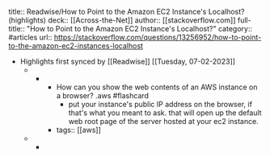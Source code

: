 title:: Readwise/How to Point to the Amazon EC2 Instance's Localhost? (highlights)
deck:: [[Across-the-Net]]
author:: [[stackoverflow.com]]
full-title:: "How to Point to the Amazon EC2 Instance's Localhost?"
category:: #articles
url:: https://stackoverflow.com/questions/13256952/how-to-point-to-the-amazon-ec2-instances-localhost

- Highlights first synced by [[Readwise]] [[Tuesday, 07-02-2023]]
	- -
		- How can you show the web contents of an AWS instance on a browser? .aws #flashcard
			- put your instance's public IP address on the browser, if that's what you meant to ask. that will open up the default web root page of the server hosted at your ec2 instance.
		- tags:: [[aws]]
	- -